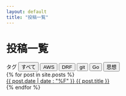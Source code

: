 ```yaml
---
layout: default
title: "投稿一覧"
---
```


# 投稿一覧

<div class="tab">
  <a class="tabtext">タグ</a>
  <button class="tablinks" onclick="filterCategory('all')">すべて</button>
  <button class="tablinks" onclick="filterCategory('AWS')">AWS</button>
  <button class="tablinks" onclick="filterCategory('DRF')">DRF</button>
  <button class="tablinks" onclick="filterCategory('git')">git</button>
  <button class="tablinks" onclick="filterCategory('Go')">Go</button>
  <button class="tablinks" onclick="filterCategory('思想')">思想</button>
  <!-- 他のカテゴリのボタンも追加 -->
</div>

<div id="posts">
  {% for post in site.posts %}
    <div class="post" data-category="{{ post.category }}">
      <a href="{{ post.url | absolute_url }}">
        <span>{{ post.date | date : "%F" }}</span>
        <span>{{ post.title }}</span>
      </a>
    </div>
  {% endfor %}
</div>

<!-- JavaScriptでカテゴリ別にフィルタリングするコード -->
<script>
  function filterCategory(category) {
    var posts = document.querySelectorAll(".post");
    posts.forEach(function(post) {
      var postCategory = post.getAttribute("data-category");
      if (category === "all" || postCategory === category) {
        post.style.display = "block";
      } else {
        post.style.display = "none";
      }
    });
  }
</script>
